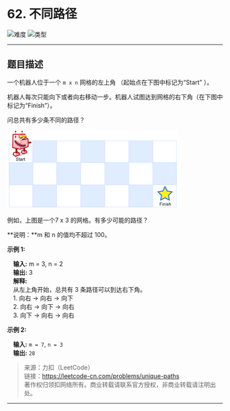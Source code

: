 # 62. 不同路径

![难度](https://img.shields.io/badge/难度-中等-f0ad4e.svg?logo=leetcode&style=flat)  ![类型](https://img.shields.io/badge/类型-动态规划-violet.svg?style=flat)

---

## 题目描述

一个机器人位于一个 `m x n` 网格的左上角 （起始点在下图中标记为“Start” ）。

机器人每次只能向下或者向右移动一步。机器人试图达到网格的右下角（在下图中标记为“Finish”）。

问总共有多少条不同的路径？

![img](assets/robot_maze.png)

例如，上图是一个7 x 3 的网格。有多少可能的路径？

**说明：**m 和 n 的值均不超过 100。

**示例 1:**

&emsp;**输入:** m = 3, n = 2  
&emsp;**输出:** 3  
&emsp;**解释:**  
&emsp;从左上角开始，总共有 3 条路径可以到达右下角。  
&emsp;1. 向右 -> 向右 -> 向下  
&emsp;2. 向右 -> 向下 -> 向右  
&emsp;3. 向下 -> 向右 -> 向右  

**示例 2:**

&emsp;**输入:** `m = 7`, `n = 3`  
&emsp;**输出:** `28`  

> 来源：力扣（LeetCode）  
> 链接：https://leetcode-cn.com/problems/unique-paths  
> 著作权归领扣网络所有。商业转载请联系官方授权，非商业转载请注明出处。  

---
